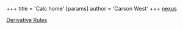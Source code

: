 +++
 title = 'Calc home'
[params]
	author = 'Carson West'
+++
[nexus](./../nexus/)

[Derivative Rules](./../derivative-rules/)

